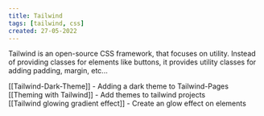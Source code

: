 ```yaml
---
title: Tailwind
tags: [tailwind, css]
created: 27-05-2022
---
```

Tailwind is an open-source CSS framework, that focuses on utility. Instead of providing classes for elements like buttons, it provides utility classes for adding padding, margin, etc...

[[Tailwind-Dark-Theme]] - Adding a dark theme to Tailwind-Pages  
[[Theming with Tailwind]] - Add themes to tailwind projects  
[[Tailwind glowing gradient effect]] - Create an glow effect on elements

